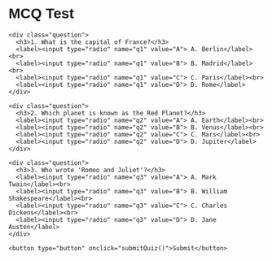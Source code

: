<!DOCTYPE html>
<title>MCQ Test</title>
  <style>
    body {
      font-family: Arial, sans-serif;
      padding: 20px;
    }
    .question {
      margin-bottom: 20px;
    }
    .question h3 {
      margin-bottom: 10px;
    }
    button {
      padding: 10px 20px;
      font-size: 16px;
    }
    #result {
      margin-top: 20px;
      font-weight: bold;
      font-size: 18px;
    }
  </style>
</head>
<body>

  <h1>MCQ Test</h1>
  <form id="quizForm">
    
    <div class="question">
      <h3>1. What is the capital of France?</h3>
      <label><input type="radio" name="q1" value="A"> A. Berlin</label><br>
      <label><input type="radio" name="q1" value="B"> B. Madrid</label><br>
      <label><input type="radio" name="q1" value="C"> C. Paris</label><br>
      <label><input type="radio" name="q1" value="D"> D. Rome</label>
    </div>

    <div class="question">
      <h3>2. Which planet is known as the Red Planet?</h3>
      <label><input type="radio" name="q2" value="A"> A. Earth</label><br>
      <label><input type="radio" name="q2" value="B"> B. Venus</label><br>
      <label><input type="radio" name="q2" value="C"> C. Mars</label><br>
      <label><input type="radio" name="q2" value="D"> D. Jupiter</label>
    </div>

    <div class="question">
      <h3>3. Who wrote 'Romeo and Juliet'?</h3>
      <label><input type="radio" name="q3" value="A"> A. Mark Twain</label><br>
      <label><input type="radio" name="q3" value="B"> B. William Shakespeare</label><br>
      <label><input type="radio" name="q3" value="C"> C. Charles Dickens</label><br>
      <label><input type="radio" name="q3" value="D"> D. Jane Austen</label>
    </div>

    <button type="button" onclick="submitQuiz()">Submit</button>
  </form>

  <div id="result"></div>
